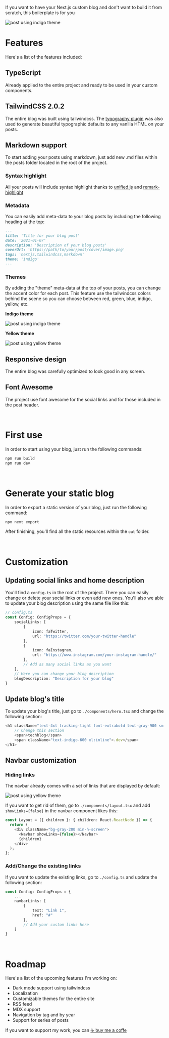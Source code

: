 If you want to have your Next.js custom blog and don't want to build it from scratch, this boilerplate is for you

![post using indigo theme](https://i.imgur.com/o4I8SBZ.png)
<br/>

# Features
Here's a list of the features included:

## TypeScript 
Already applied to the entire project and ready to be used in your custom components.

## TailwindCSS 2.0.2
The entire blog was built using tailwindcss. The [typography plugin](https://tailwindcss.com/docs/typography-plugin) was also used to generate beautiful typographic defaults to any vanilla HTML on your posts.

## Markdown support 
To start adding your posts using markdown, just add new .md files within the posts folder located in the root of the project.

### Syntax highlight
All your posts will include syntax highlight thanks to [unified.js](https://github.com/unifiedjs/unified) and [remark-highlight](https://github.com/remarkjs/remark-highlight.js?files=1)

### Metadata
You can easily add meta-data to your blog posts by including the following heading at the top:
```md
---
title: 'Title for your blog post'
date: '2021-01-07'
description: 'Description of your blog posts'
coverUrl: 'https://path/to/your/post/cover/image.png'
tags: 'nextjs,tailwindcss,markdown'
theme: 'indigo'
---
```
### Themes
By adding the "theme" meta-data at the top of your posts, you can change the accent color for each post. This feature use the tailwindcss colors behind the scene so you can choose between red, green, blue, indigo, yellow, etc.
	
**Indigo theme**

![post using indigo theme](https://i.imgur.com/IEaBMys.png)

**Yellow theme**

![post using yellow theme](https://i.imgur.com/hbjW5vN.png)

## Responsive design
The entire blog was carefully optimized to look good in any screen.

## Font Awesome
The project use font awesome for the social links and for those included in the post header.

<br/>

# First use
In order to start using your blog, just run the following commands:
```bash
npm run build
npm run dev
```

<br/>

# Generate your static blog
In order to export a static version of your blog, just run the following command:
```bash
npx next export
```
After finishing, you'll find all the static resources within the `out` folder.

<br/>

# Customization

## Updating social links and home description
You'll find a `config.ts` in the root of the project. There you can easily change or delete your social links or even add new ones. You'll also we able to update your blog description using the same file like this:
```ts
// config.ts
const Config: ConfigProps = {
    socialLinks: [
        {
            icon: faTwitter,
            url: "https://twitter.com/your-twitter-handle"
        },
        {
            icon: faInstagram,
            url: "https://www.instagram.com/your-instagram-handle/"
        },
        // Add as many social links as you want
    ],
    // Here you can change your blog description
    blogDescription: "Description for your blog"
}
```

## Update blog's title
To update your blog's title, just go to `./components/hero.tsx` and change the following section:
```ts
<h1 className="text-4xl tracking-tight font-extrabold text-gray-900 sm:text-5xl md:text-6xl">
    // Change this section
    <span>techblog</span>
    <span className="text-indigo-600 xl:inline">.dev</span>
</h1>
```

## Navbar customization
### Hiding links
The navbar already comes with a set of links that are displayed by default:

![post using yellow theme](https://i.imgur.com/IIuzjJy.png)

If you want to get rid of them, go to `./components/layout.tsx` and add `showLinks={false}` in the navbar component likes this:
```ts
const Layout = ({ children }: { children: React.ReactNode }) => {
  return (
    <div className="bg-gray-200 min-h-screen">
      <Navbar showLinks={false}></Navbar>
      {children}
    </div>
  );
};
```

### Add/Change the existing links
If you want to update the existing links, go to `./config.ts` and update the following section:
```ts
const Config: ConfigProps = {
    ...
    navbarLinks: [
        {
            text: "Link 1",
            href: "#"
        },
        // Add your custom links here
    ]
}
``` 
<br/>

# Roadmap
Here's a list of the upcoming features I'm working on:
- Dark mode support using tailwindcss
- Localization
- Customizable themes for the entire site
- RSS feed
- MDX support
- Navigation by tag and by year
- Support for series of posts


If you want to support my work, you can [☕️ buy me a coffe](https://www.buymeacoffee.com/mauro.codes)
